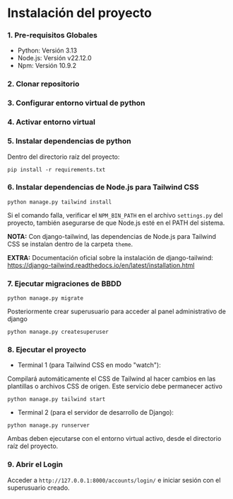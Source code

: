 # Instalación del proyecto

### 1. Pre-requisitos Globales

- Python: Versión 3.13
- Node.js: Versión v22.12.0
- Npm: Versión 10.9.2

### 2. Clonar repositorio

### 3. Configurar entorno virtual de python

### 4. Activar entorno virtual

### 5. Instalar dependencias de python
Dentro del directorio raíz del proyecto:

`pip install -r requirements.txt`

### 6. Instalar dependencias de Node.js para Tailwind CSS

`python manage.py tailwind install`

Si el comando falla, verificar el `NPM_BIN_PATH` en el archivo `settings.py` del proyecto, también asegurarse de que Node.js esté en el PATH del sistema.

**NOTA:** Con django-tailwind, las dependencias de Node.js para Tailwind CSS se instalan dentro de la carpeta `theme`.

**EXTRA:** Documentación oficial sobre la instalación de django-tailwind: https://django-tailwind.readthedocs.io/en/latest/installation.html

### 7. Ejecutar migraciones de BBDD

`python manage.py migrate`

Posteriormente crear superusuario para acceder al panel administrativo de django

`python manage.py createsuperuser`

### 8. Ejecutar el proyecto

- Terminal 1 (para Tailwind CSS en modo "watch"):

Compilará automáticamente el CSS de Tailwind al hacer cambios en las plantillas o archivos CSS de origen. Este servicio debe permanecer activo

`python manage.py tailwind start`

- Terminal 2 (para el servidor de desarrollo de Django):

`python manage.py runserver`

Ambas deben ejecutarse con el entorno virtual activo, desde el directorio raíz del proyecto.

### 9. Abrir el Login

Acceder a `http://127.0.0.1:8000/accounts/login/` e iniciar sesión con el superusuario creado.
